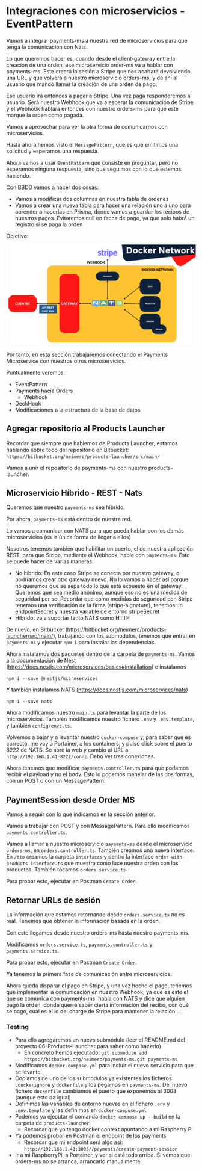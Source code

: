 # Integraciones con microservicios - EventPattern

Vamos a integrar payments-ms a nuestra red de microservicios para que tenga la comunicación con Nats.

Lo que queremos hacer es, cuando desde el client-gateway entre la creación de una orden, ese microservicio order-ms va a hablar con payments-ms. Este creará la sesión a Stripe que nos acabará devolviendo una URL y que volverá a nuestro microservicio orders-ms, y de ahí al usuario que mandó llamar la creación de una orden de pago.

Ese usuario irá entonces a pagar a Stripe. Una vez paga responderemos al usuario. Será nuestro Webhook que va a esperar la comunicación de Stripe y el Webhook hablará entonces con nuestro orders-ms para que este marque la orden como pagada.

Vamos a aprovechar para ver la otra forma de comunicarnos con microservicios.

Hasta ahora hemos visto el `MessagePattern`, que es que emitimos una solicitud y esperamos una respuesta.

Ahora vamos a usar `EventPattern` que consiste en preguntar, pero no esperamos ninguna respuesta, sino que seguimos con lo que estemos haciendo.

Con BBDD vamos a hacer dos cosas:

- Vamos a modificar dos columnas en nuestra tabla de órdenes
- Vamos a crear una nueva tabla para hacer una relación uno a uno para aprender a hacerlas en Prisma, donde vamos a guardar los recibos de nuestros pagos. Evitaremos null en fecha de pago, ya que solo habrá un registro si se paga la orden

Objetivo:

![alt Objetivo](./images/Objetivo.png)

Por tanto, en esta sección trabajaremos conectando el Payments Microservice con nuestros otros microservicios.

Puntualmente veremos:

- EventPattern
- Payments hacia Orders
  - Webhook
- DeckHook
- Modificaciones a la estructura de la base de datos

## Agregar repositorio al Products Launcher

Recordar que siempre que hablemos de Products Launcher, estamos hablando sobre todo del repositorio en Bitbucket: `https://bitbucket.org/neimerc/products-launcher/src/main/`

Vamos a unir el repositorio de payments-ms con nuestro products-launcher.

## Microservicio Híbrido - REST - Nats

Queremos que nuestro `payments-ms` sea híbrido.

Por ahora, `payments-ms` está dentro de nuestra red.

Lo vamos a comunicar con NATS para que pueda hablar con los demás microservicios (es la única forma de llegar a ellos)

Nosotros tenemos también que habilitar un puerto, el de nuestra aplicación REST, para que Stripe, mediante el Webhook, hable con `payments-ms`. Esto se puede hacer de varias maneras:

- No híbrido: En este caso Stripe se conecta por nuestro gateway, o podríamos crear otro gateway nuevo. No lo vamos a hacer así porque no queremos que se sepa todo lo que está expuesto en el gateway. Queremos que sea medio anónimo, aunque eso no es una medida de seguridad per se. Recordar que como medidas de seguridad con Stripe tenemos una verificación de la firma (stripe-signature), tenemos un endpointSecret y nuestra variable de entorno stripeSecret
- Híbrido: va a soportar tanto NATS como HTTP

De nuevo, en Bitbucket (https://bitbucket.org/neimerc/products-launcher/src/main/), trabajando con los submodulos, tenemos que entrar en `payments-ms` y ejecutar `npm i` para instalar las dependencias.

Ahora instalamos dos paquetes dentro de la carpeta de `payments-ms`. Vamos a la documentación de Nest (https://docs.nestjs.com/microservices/basics#installation) e instalamos

```
npm i --save @nestjs/microservices
```

Y también instalamos NATS (https://docs.nestjs.com/microservices/nats)

```
npm i --save nats
```

Ahora modificamos nuestro `main.ts` para levantar la parte de los microservicios. También modificamos nuestro fichero `.env` y `.env.template`, y también `config/envs.ts`.

Volvemos a bajar y a levantar nuestro `docker-compose` y, para saber que es correcto, me voy a Portainer, a los containers, y pulso click sobre el puerto 8222 de NATS. Se abre la web y cambio al URL a `http://192.168.1.41:8222/connz`. Debo ver tres conexiones.

Ahora tenemos que modificar `payments.controller.ts` para que podamos recibir el payload y no el body. Esto lo podemos manejar de las dos formas, con un POST o con un MessagePattern.

## PaymentSession desde Order MS

Vamos a seguir con lo que indicamos en la sección anterior.

Vamos a trabajar con POST y con MessagePattern. Para ello modificamos `payments.controller.ts`.

Vamos a llamar a nuestro microservicio `payments-ms` desde el microservicio `orders-ms`, en `orders.controller.ts`. También creamos una nueva interface. En `/dto` creamos la carpeta `interfaces` y dentro la interface `order-with-products.interface.ts` que muestra como luce nuestra orden con los productos. También tocamos `orders.service.ts`.

Para probar esto, ejecutar en Postman `Create Order`.

## Retornar URLs de sesión

La información que estamos retornando desde `orders.service.ts` no es real. Tenemos que obtener la información basada en la orden.

Con esto llegamos desde nuestro orders-ms hasta nuestro payments-ms.

Modificamos `orders.service.ts`, `payments.controller.ts` y `payments.service.ts`.

Para probar esto, ejecutar en Postman `Create Order`.

Ya tenemos la primera fase de comunicación entre microservicios.

Ahora queda disparar el pago en Stripe, y una vez hecho el pago, tenemos que implementar la comunicación en nuestro Webhook, ya que es este el que se comunica con payments-ms, habla con NATS y dice que alguien pagó la orden, donde querré saber cierta información del recibo, con qué se pagó, cuál es el id del charge de Stripe para mantener la relación...

### Testing

- Para ello agregaremos un nuevo submódulo (leer el README.md del proyecto 06-Products-Launcher para saber como hacerlo)
  - En concreto hemos ejecutado: `git submodule add https://bitbucket.org/neimerc/payments-ms.git payments-ms`
- Modificamos `docker-compose.yml` para incluir el nuevo servicio para que se levante
- Copiamos de uno de los submodulos ya existentes los ficheros `.dockerignore` y `dockerfile` y los pegamos en `payments-ms`. Del nuevo fichero `dockerfile` cambiamos el puerto que exponemos al 3003 (aunque esto da igual)
- Definimos las variables de entorno nuevas en el fichero `.env` y `.env.template` y las definimos en `docker-compose.yml`
- Podemos ya ejecutar el comando `docker compose up --build` en la carpeta de `products-launcher`
  - Recordar que yo tengo docker context apuntando a mi Raspberry Pi
- Ya podemos probar en Postman el endpoint de los payments
  - Recordar que mi endpoint será algo así: `http://192.168.1.41:3003//payments/create-payment-session`
- Ir a mi RaspberryPi, a Portainer, y ver si está todo arriba. Si vemos que orders-ms no se arranca, arrancarlo manualmente
